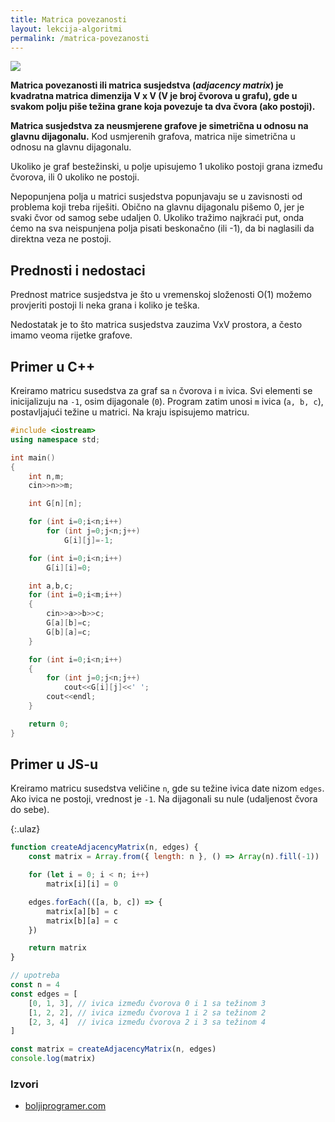 ```yaml
---
title: Matrica povezanosti
layout: lekcija-algoritmi
permalink: /matrica-povezanosti
---
```


![](https://upload.wikimedia.org/wikipedia/commons/3/3b/AdjacencyMatrix.png)

**Matrica povezanosti ili matrica susjedstva (*adjacency matrix*) je kvadratna matrica dimenzija V x V (V je broj čvorova u grafu), gde u svakom polju piše težina grane koja povezuje ta dva čvora (ako postoji).**

**Matrica susjedstva za neusmjerene grafove je simetrična u odnosu na glavnu dijagonalu.** Kod usmjerenih grafova, matrica nije simetrična u odnosu na glavnu dijagonalu.

Ukoliko je graf bestežinski, u polje upisujemo 1 ukoliko postoji grana između čvorova, ili 0 ukoliko ne postoji.

Nepopunjena polja u matrici susjedstva popunjavaju se u zavisnosti od problema koji treba riješiti. Obično na glavnu dijagonalu pišemo 0, jer je svaki čvor od samog sebe udaljen 0. Ukoliko tražimo najkraći put, onda ćemo na sva neispunjena polja pisati beskonačno (ili -1), da bi naglasili da direktna veza ne postoji.

## Prednosti i nedostaci

Prednost matrice susjedstva je što u vremenskoj složenosti O(1) možemo provjeriti postoji li neka grana i koliko je teška. 

Nedostatak je to što matrica susjedstva zauzima VxV prostora, a često imamo veoma rijetke grafove.

## Primer u C++

Kreiramo matricu susedstva za graf sa `n` čvorova i `m` ivica. Svi elementi se inicijalizuju na `-1`, osim dijagonale (`0`). Program zatim unosi `m` ivica (`a, b, c`), postavljajući težine u matrici. Na kraju ispisujemo matricu.

```cpp
#include <iostream>
using namespace std;

int main()
{
    int n,m;
    cin>>n>>m;

    int G[n][n];

    for (int i=0;i<n;i++)
        for (int j=0;j<n;j++)
            G[i][j]=-1;

    for (int i=0;i<n;i++)
        G[i][i]=0;

    int a,b,c;
    for (int i=0;i<m;i++)
    {
        cin>>a>>b>>c;
        G[a][b]=c;
        G[b][a]=c;
    }

    for (int i=0;i<n;i++)
    {
        for (int j=0;j<n;j++)
            cout<<G[i][j]<<' ';
        cout<<endl;
    }

    return 0;
}
```

## Primer u JS-u

Kreiramo matricu susedstva veličine `n`, gde su težine ivica date nizom `edges`. Ako ivica ne postoji, vrednost je `-1`. Na dijagonali su nule (udaljenost čvora do sebe).

{:.ulaz}
```js
function createAdjacencyMatrix(n, edges) {
    const matrix = Array.from({ length: n }, () => Array(n).fill(-1))

    for (let i = 0; i < n; i++)
        matrix[i][i] = 0

    edges.forEach(([a, b, c]) => {
        matrix[a][b] = c
        matrix[b][a] = c
    })

    return matrix
}

// upotreba
const n = 4
const edges = [
    [0, 1, 3], // ivica između čvorova 0 i 1 sa težinom 3
    [1, 2, 2], // ivica između čvorova 1 i 2 sa težinom 2
    [2, 3, 4]  // ivica između čvorova 2 i 3 sa težinom 4
]

const matrix = createAdjacencyMatrix(n, edges)
console.log(matrix)
```

### Izvori

- [boljiprogramer.com](http://boljiprogramer.com/napredno-programiranje/algoritmi-sa-grafovima/zapis-grafa-matrica-susjedstva-lista-susjeda/)

